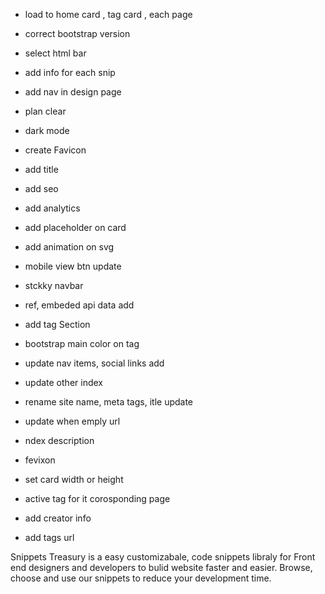 - load to home card , tag card , each page
- correct bootstrap version
- select html bar
- add info for each snip
- add nav in design page
- plan clear
- dark mode

- create Favicon
- add title
- add seo
- add analytics
- add placeholder on card
- add animation on svg
- mobile view btn update
- stckky navbar
- ref, embeded api data add
- add tag Section
- bootstrap main color on tag
- update nav items, social links add
- update other index
- rename site name, meta tags, itle update
- update when emply url
- ndex description
- fevixon
- set card width or height
- active tag for it corosponding page
- add creator info
- add tags url

Snippets Treasury is a easy customizabale, code snippets libraly for Front end designers and developers to bulid website faster and easier. Browse, choose and use our snippets to reduce your development time.

